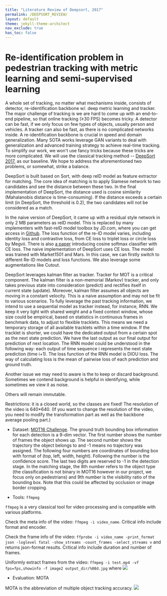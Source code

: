 ```yaml
---
title: "Literature Review of Deepsort, 2017"
permalink: /DEEPSORT_REVIEW/
layout: default
theme: jekyll-theme-architect
nav_exclude: true
has_toc: false
---
```


# Re-identification problem in pedestrian tracking with metric learning and semi-supervised learning



A whole set of tracking, no matter what mechanisms inside, consists of detector, re-identification backbone w/. deep metric learning and tracker. 
The major challenge of tracking is we are hard to come up with an end-to-end pipeline, so that online tracking (≥30 FPS) becomes tricky. 
A detector can be fast, if we only focus on few types of objects, usually person and vehicles. 
A tracker can also be fast, as there is no complicated networks inside. 
A re-identification backbone is crucial in speed and domain generalization. 
Many SOTA works leverage GAN variants to deal with generalization and advanced training strategy to achieve real-time tracking. 
To simplify our work, we won't use fancy tricks because these tricks are more complicated. 
We will use the classical tracking method -- [DeepSort 2017](https://arxiv.org/abs/1703.07402), as our baseline. 
We hope to address the aforementioned two problems, or somewhat, strike a balance.

DeepSort is built based on Sort, with deep reID model as feature extractor for matching. 
The core idea of matching is to apply Siamese network to two candidates and see the distance between these two. 
In the final implementation of DeepSort, the distance used is cosine similarity (Mahalanobis distance is time-consuming). 
If the distance exceeds a certain limit (in DeepSort, the threshold is 0.2), the two candidates will not be considered as a match.

In the naive version of DeepSort, it came up with a residual style network in only 2 MB parameters as reID model. 
This is replaced by many implementers with fast-reID model toolbox by JD.com, where you can get access in [Github](https://github.com/JDAI-CV/fast-reid). 
The loss function of the re-ID model varies, including identity loss and contrastive loss, from CE loss to triplet loss or circle loss by Megvii. 
There is also [a paper](https://arxiv.org/pdf/1812.00442.pdf) introducing cosine softmax classifier with CE loss. 
The naive implementation of DeepSort uses CE loss. The model was trained with Market1501 and Mars. 
In this case, we can firstly switch to different Re-ID models and loss functions. 
We also leverage some augmentations like Cutout.

DeepSort leverages kalman filter as tracker. 
Tracker for MOT is a critical component. 
The kalman filter is a non-memorial (Markov) tracker, and only takes previous state into consideration (predict) and rectifies itself in current state (update). 
Moreover, kalman filter assumes all objects are moving in a constant velocity. 
This is a naive assumption and may not be fit to various scenarios. 
To fully leverage the past tracking information, we intend to use a sequential model as tracker instead, for instance, RNN.
We keep it very light with shared weight and a fixed context window, whose size could be empirical, based on statistics in continuous frames in benchmark data, to adjust to flexible tracklets. 
This means we need a temporary storage of all available tracklets within a time window. 
If the tracklet is shorter, we could have the dedicated output from a certain spot as the next state prediction. 
We have the last output as our final output for prediction of next location. 
The RNN model could be understood in the following way: each output of time sequence i represents the next state prediction (time i+1). 
The loss function of the RNN model is DIOU loss. 
The way of calculating loss is the mean of pairwise loss of each prediction and ground truth. 

Another issue we may need to aware is the to keep or discard background.
Sometimes we contend background is helpful in identifying, while sometimes we view it as noise.

Others will remain immutable.

Restrictions: it is a closed world, so the classes are fixed! 
The resolution of the video is 640*640. 
(If you want to change the resolution of the video, you need to modify the transformation part as well as the backbone average pooling part.)



* Dataset: [MOT16 Challenge](https://motchallenge.net/data/MOT16/). The ground truth bounding box information for each detection is a 9-dim vector. The first number shows the number of frames the object shows up. The second number shows the trajectory the object belongs to and -1 means no trajectory was assigned. The following four numbers are coordinates of bounding box with format of (top, left, width, height). Following the number is the confidence score. The last two digits are reserved to -1 in the detection stage. In the matching stage, the 8th number refers to the object type (the classification is not binary in MOT16 however in our project, we focus only on pedestrians) and 9th number is the visibility ratio of the bounding box. Note that this could be affected by occlusion or image border cropping.

* Tools: `ffmpeg`

`ffmpeg` is a very classical tool for video processing and is compatible with various platforms.

Check the meta info of the video: `ffmpeg -i video_name`. Critical info include format and encoder.

Check the frame info of the video: `ffprobe -i video_name -print_format json -loglevel fatal -show_streams -count_frames -select_streams v` and returns json-format results. Critical info include duration and number of frames.

Uniformly extract frames from the video: `ffmpeg -i test.mp4 -vf fps=fps,showinfo -f image2 output_dir/%08d.jpg` where ![](https://latex.codecogs.com/svg.image?fps=\tfrac{frames}{duration})

* Evaluation: MOTA

MOTA is the abbreviation of multiple object tracking accuracy. ![](http://latex.codecogs.com/svg.image?MOTA=1-\tfrac{\sum{FN_t}+FP_t+IDSW_t}{\sum{GT_t}})

